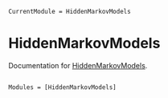 ```@meta
CurrentModule = HiddenMarkovModels
```

# HiddenMarkovModels

Documentation for [HiddenMarkovModels](https://github.com/gdalle/HiddenMarkovModels.jl).

```@index
```

```@autodocs
Modules = [HiddenMarkovModels]
```
